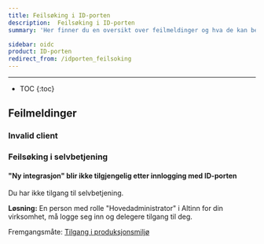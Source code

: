 ```yaml
---
title: Feilsøking i ID-porten
description:  Feilsøking i ID-porten
summary: 'Her finner du en oversikt over feilmeldinger og hva de kan bety, og hvordan det kan løses. Siden oppdateres jevnlig.'

sidebar: oidc
product: ID-porten
redirect_from: /idporten_feilsoking
---
```


---
* TOC
{:toc}


## Feilmeldinger

### Invalid client



### Feilsøking i selvbetjening

#### "Ny integrasjon" blir ikke tilgjengelig etter innlogging med ID-porten

Du har ikke tilgang til selvbetjening.

**Løsning:** En person med rolle "Hovedadministrator" i Altinn for din virksomhet, må logge seg inn og delegere tilgang til deg.

Fremgangsmåte: [Tilgang i produksjonsmiljø](https://docs.digdir.no/maskinporten_sjolvbetjening_web.html#tilgang-i-produksjonsmilj%C3%B8)
